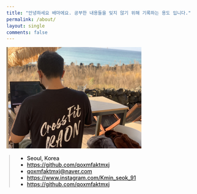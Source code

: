 ```yaml
---
title: "안녕하세요 배마에요. 공부한 내용들을 잊지 않기 위해 기록하는 용도 입니다."
permalink: /about/
layout: single
comments: false
---
```


<div>
    <img src="/assets/images/jeju_kms.jpg" alt="about_meee" width="70%" min-width="700px" itemprop="image">
</div>

<div style="border-left: 2px solid rgba(199, 198, 198, 0.7); margin: 0.5em 0 0 0.5em; padding-left: 1.5em; font-weight: 500;">
    <ul class="author__urls social-icons">
        <li itemprop="homeLocation" itemscope itemtype="https://schema.org/Place">
          <i class="fas fa-fw fa-map-marker-alt" aria-hidden="true"></i> <span itemprop="name">  Seoul, Korea</span>
        </li>
        <li>
          <a href="https://github.com/qoxmfaktmxj" itemprop="sameAs" rel="nofollow noopener noreferrer">
            <i class="fab fa-fw fa-github" aria-hidden="true"></i><span class="label">  https://github.com/qoxmfaktmxj</span>
          </a>
        </li>
        <li>
          <a href="mailto:qoxmfaktmxj@naver.com">
            <meta itemprop="email" content="qoxmfaktmxj@naver.com" />
            <i class="fas fa-fw fa-envelope-square" aria-hidden="true"></i><span class="label">  qoxmfaktmxj@naver.com</span>
          </a>
        </li>
        <li>
          <a href="https://www.instagram.com/Kmin_seok_91" itemprop="sameAs" rel="nofollow noopener noreferrer">
            <i class="fab fa-fw fa-instagram" aria-hidden="true"></i><span class="label">  https://www.instagram.com/Kmin_seok_91</span>
          </a>
        </li>
        <li>
          <a href="https://github.com/qoxmfaktmxj" itemprop="sameAs" rel="nofollow noopener noreferrer">
            <i class="fab fa-fw fa-github" aria-hidden="true"></i><span class="label">  https://github.com/qoxmfaktmxj</span>
          </a>
        </li>
    </ul>
  </div>
